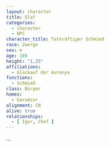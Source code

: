 ```yaml
---
layout: character
title: Olaf
categories:
  - character
  - NPC
character_title: Tatkräftiger Schmied
race: Zwerge
sex: m
age: 189
height: "1,25"
affiliations:
  - Glückauf der Aurenya
functions:
  - Schmied
class: Bürger
homes:
  - Garadzar
alignment: CN
alive: true
relationships:
  - [ Igor, Chef ]
---
```


...